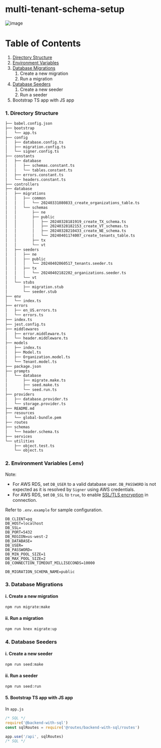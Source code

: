 # multi-tenant-schema-setup

![image](https://github.com/kritish-dhaubanjar/multi-tenant-schema-setup/assets/25634165/cfb4052b-0a02-40c6-8e0d-a740a43ca714)

# Table of Contents
1. [Directory Structure](#directory-structure)
2. [Environment Variables](#environment-variables)
3. [Database Migrations](#database-migrations)
   1. Create a new migration
   2. Run a migration
4. [Database Seeders](#database-seeders)
   1. Create a new seeder
   2. Run a seeder
5. Bootstrap TS app with JS app

### 1. Directory Structure

<a name="directory-structure"></a>

```bash
├── babel.config.json
├── bootstrap                                                           # bootstrap with existing api
│   └── app.ts
├── config                                                              # application wide configurations
│   ├── database.config.ts
│   ├── migration.config.ts
│   └── signer.config.ts
├── constants                                                           # application wide constants
│   ├── database
│   │   ├── schemas.constant.ts
│   │   └── tables.constant.ts
│   ├── errors.constant.ts
│   └── headers.constant.ts
├── controllers                                                         # http controllers
├── database                                                            # database migrations, seeders, stubs
│   ├── migrations
│   │   ├── common
│   │   │   └── 20240331080833_create_organizations_table.ts
│   │   └── schemas
│   │       ├── ne
│   │       ├── public
│   │       │   ├── 20240328181919_create_TX_schema.ts
│   │       │   ├── 20240328182153_create_VT_schemas.ts
│   │       │   ├── 20240328210433_create_NE_schema.ts
│   │       │   └── 20240401174007_create_tenants_table.ts
│   │       ├── tx
│   │       └── vt
│   ├── seeders
│   │   ├── ne
│   │   ├── public
│   │   │   └── 20240402060517_tenants.seeder.ts
│   │   ├── tx
│   │   │   └── 20240402182202_organizations.seeder.ts
│   │   └── vt
│   └── stubs
│       ├── migration.stub
│       └── seeder.stub
├── env                                                                 # application wide environment variables
│   └── index.ts
├── errors                                                              # application wide handled exceptions
│   ├── en_US.errors.ts
│   └── errors.ts
├── index.ts
├── jest.config.ts
├── middlewares                                                         # http middlewares
│   ├── error.middleware.ts
│   └── header.middleware.ts
├── models                                                              # DB functional models
│   ├── index.ts
│   ├── Model.ts
│   ├── Organization.model.ts
│   └── Tenant.model.ts
├── package.json
├── prompts                                                             # prompts for migrations, seeders
│   └── database
│       ├── migrate.make.ts
│       ├── seed.make.ts
│       └── seed.run.ts
├── providers                                                           # service providers
│   ├── database.provider.ts
│   └── storage.provider.ts
├── README.md
├── resources                                                           # external resources
│   └── global-bundle.pem
├── routes                                                              # http routes
├── schemas                                                             # object schemas
│   └── header.schema.ts
├── services                                                            # http services
└── utilities                                                           # utilities
    ├── object.test.ts
    └── object.ts
```

### 2. Environment Variables (.env)

<a name="environment-variables"></a>

Note:

- For AWS RDS, set `DB_USER` to a valid database user. `DB_PASSWORD` is not expected as it is resolved by `Signer` using AWS credentials.
- For AWS RDS, set `DB_SSL` to `true`, to enable [SSL/TLS encryption](https://docs.aws.amazon.com/AmazonRDS/latest/UserGuide/UsingWithRDS.SSL.html) in connection.

Refer to `.env.example` for sample configuration.

```
DB_CLIENT=pg
DB_HOST=localhost
DB_SSL=
DB_PORT=5432
DB_REGION=us-west-2
DB_DATABASE=
DB_USER=
DB_PASSWORD=
DB_MIN_POOL_SIZE=1
DB_MAX_POOL_SIZE=2
DB_CONNECTION_TIMEOUT_MILLISECONDS=10000

DB_MIGRATION_SCHEMA_NAME=public
```

### 3. Database Migrations

<a name="database-migrations"></a>

#### i. Create a new migration

```bash
npm run migrate:make
```

#### ii. Run a migration

```bash
npm run knex migrate:up
```

### 4. Database Seeders

<a name="database-seeders"></a>

#### i. Create a new seeder

```bash
npm run seed:make
```

#### ii. Run a seeder

```bash
npm run seed:run
```

#### 5. Bootstrap TS app with JS app

In `app.js`

```javascript
/* SQL */
require('@backend-with-sql')
const sqlRoutes = require('@routes/backend-with-sql/routes')

app.use('/api', sqlRoutes)
/* SQL */
```
